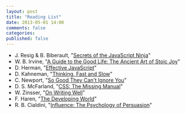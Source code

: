 ```yaml
---
layout: post
title: "Reading List"
date: 2013-05-01 14:00
comments: false
categories:
published: false
---
```


   - J. Resig & B. Biberault, "[Secrets of the JavaScript Ninja](http://goo.gl/JuoNt)"
   - W. B. Irvine,
     "[A Guide to the Good Life: The Ancient Art of Stoic Joy](http://goo.gl/EEKXE)"
   - D. Herman, "[Effective JavaScript](http://goo.gl/kiYQy)"
   - D. Kahneman, "[Thinking, Fast and Slow](http://goo.gl/cGO9a)"
   - C. Newport, "[So Good They Can't Ignore You](http://goo.gl/7vt8Z)"
   - D. S. McFarland,  "[CSS: The Missing Manual](http://goo.gl/RduHG)"
   - W. Zinsser, "[On Writing Well](http://www.amazon.com/Writing-Well-30th-Anniversary-Nonfiction/dp/0060891548&tag=chrgit-21)"
   - F. Haren, "[The Developing World](http://www.amazon.com/Developing-World-Fredrik-Haren/dp/9197547077/ref=sr_1_1?s=books&ie=UTF8&qid=1367409532&sr=1-1&keywords=the+developing+world&tag=chrgit-21)"
   - R. B. Cialdini, "[Influence: The Psychology of Persuasion](http://www.amazon.com/Influence-Psychology-Persuasion-Business-Essentials/dp/006124189X/ref=pd_sim_b_3&tag=chrgit-21)"

